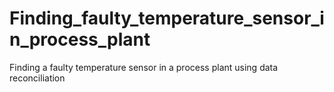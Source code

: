 # Finding_faulty_temperature_sensor_in_process_plant
Finding a faulty temperature sensor in a process plant using data reconciliation
